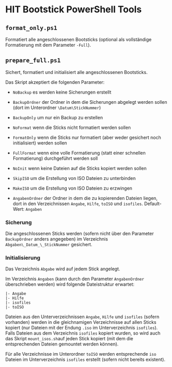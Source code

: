 # HIT Bootstick PowerShell Tools

## `format_only.ps1`

Formatiert alle angeschlossenen Bootsticks (optional als vollständige Formatierung mit dem Parameter `-Full`).


## `prepare_full.ps1`

Sichert, formatiert und initialisiert alle angeschlossenen Bootsticks.

Das Skript akzeptiert die folgenden Parameter:

* `NoBackup` es werden keine Sicherungen erstellt
* `BackupOrdner` der Ordner in dem die Sicherungen abgelegt werden sollen (dort im Unterordner `\Datum\StickNummer`)
* `BackupOnly` um nur ein Backup zu erstellen

* `NoFormat` wenn die Sticks nicht formatiert werden sollen
* `FormatOnly` wenn die Sticks nur formatiert (aber weder gesichert noch initialisiert) werden sollen
* `FullFormat` wenn eine volle Formatierung (statt einer schnellen Formatierung) durchgeführt werden soll

* `NoInit` wenn keine Dateien auf die Sticks kopiert werden sollen
* `SkipISO` um die Erstellung von ISO Dateien zu unterbinden
* `MakeISO` um die Erstellung von ISO Dateien zu erzwingen
* `AngabenOrdner` der Ordner in dem die zu kopierenden Dateien liegen, dort in den Verzeichnissen `Angabe`, `Hilfe`, `toISO` und `isofiles`. Default-Wert: `Angaben`

### Sicherung

Die angeschlossenen Sticks werden (sofern nicht über den Parameter `BackupOrdner` anders angegeben) im Verzeichnis `Abgaben\_Datum_\_StickNummer` gesichert.

### Initialisierung

Das Verzeichnis `Abgabe` wird auf jedem Stick angelegt.

Im Verzeichnis `Angaben` (kann durch den Parameter `AngabenOrdner` überschrieben werden) wird folgende Dateistruktur erwartet:

```
|- Angabe
|- Hilfe
|- isofiles
|- toISO
```

Dateien aus den Unterverzeichnissen `Angabe`, `Hilfe` und `isofiles` (sofern vorhanden) werden in die gleichnamigen Verzeichnisse auf allen Sticks kopiert (nur Dateien mit der Endung `.iso` im Unterverzeichnis `isofiles`). Falls Dateien aus dem Verzeichnis `isofiles` kopiert wurden, so wird auch das Skript `mount_isos.sh`auf jeden Stick kopiert (mit dem die entsprechenden Dateien gemountet werden können).

Für alle Verzeichnisse im Unterordner `toISO` werden entsprechende `iso` Dateien im Unterverzeichnis `isofiles` erstellt (sofern nicht bereits existent).
